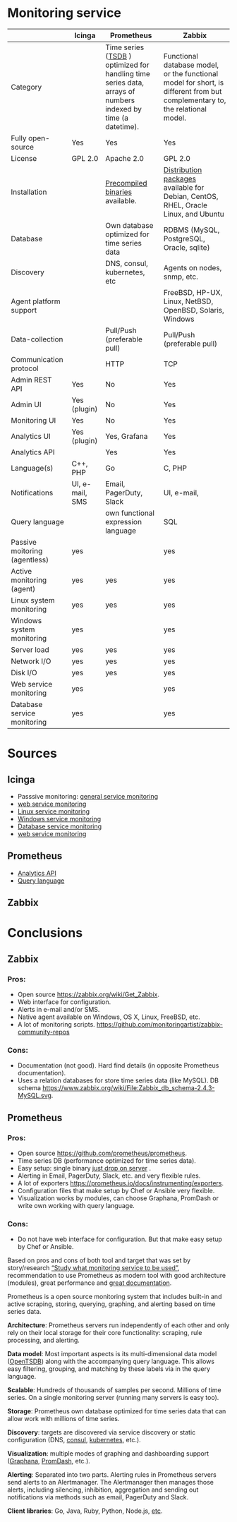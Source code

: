 # Monitoring service
|                               | Icinga          | Prometheus                                                                                                                                                         | Zabbix                                                                                                                      |
|-------------------------------|-----------------|--------------------------------------------------------------------------------------------------------------------------------------------------------------------|-----------------------------------------------------------------------------------------------------------------------------|
| Category                      |                 | Time series ([TSDB](https://en.wikipedia.org/wiki/Time_series_database) ) optimized for handling time series data, arrays of numbers indexed by time (a datetime). | Functional database model, or the functional model for short, is different from but complementary to, the relational model. |
| Fully open-source             | Yes             | Yes                                                                                                                                                                | Yes                                                                                                                         |
| License                       | GPL 2.0         | Apache 2.0                                                                                                                                                         | GPL 2.0                                                                                                                     |
| Installation                  |                 | [Precompiled binaries](https://prometheus.io/download/) available.                                                                                                 | [Distribution packages](http://www.zabbix.com/download) available for Debian, CentOS, RHEL, Oracle Linux, and Ubuntu        |
| Database                      |                 | Own database optimized for time series data                                                                                                                        | RDBMS (MySQL, PostgreSQL, Oracle, sqlite)                                                                                   |
| Discovery                     |                 | DNS, consul, kubernetes, etc                                                                                                                                       | Agents on nodes, snmp, etc.                                                                                                 |
| Agent platform support        |                 |                                                                                                                                                                    | FreeBSD, HP-UX, Linux, NetBSD, OpenBSD, Solaris, Windows                                                                    |
| Data-collection               |                 | Pull/Push (preferable pull)                                                                                                                                        | Pull/Push (preferable pull)                                                                                                 |
| Communication protocol        |                 | HTTP                                                                                                                                                               | TCP                                                                                                                         |
| Admin REST API                | Yes             | No                                                                                                                                                                 | Yes                                                                                                                         |
| Admin UI | Yes (plugin) | No  | Yes|
| Monitoring UI                 | Yes             | No                                                                                                                                                                 | Yes                                                                                                                         |
| Analytics UI                  | Yes (plugin)    | Yes, Grafana                                                                                                                                                       | Yes                                                                                                                         |
|  Analytics API                 |   | Yes | Yes |
| Language(s) | C++, PHP | Go | C, PHP |
| Notifications                 | UI, e-mail, SMS | Email, PagerDuty, Slack                                                                                                                                            | UI, e-mail,                                                                                                                 |
| Query language                |                 | own functional expression language                                                                                                                                 | SQL                                                                                                                         |
| Passive moitoring (agentless) | yes             |                                                                                                                                                                    | yes                                                                                                                         |
| Active monitoring (agent)     | yes             | yes                                                                                                                                                                | yes                                                                                                                         |
| Linux system monitoring       | yes             | yes                                                                                                                                                                | yes                                                                                                                         |
| Windows system monitoring     | yes             |                                                                                                                                                                    | yes                                                                                                                         |
| Server load                   | yes             | yes                                                                                                                                                                | yes                                                                                                                         |
| Network I/O                   | yes             | yes                                                                                                                                                                | yes                                                                                                                         |
| Disk I/O                      | yes             | yes                                                                                                                                                                | yes                                                                                                                         |
| Web service monitoring        | yes             |                                                                                                                                                                    | yes                                                                                                                         |
| Database service monitoring   | yes             |                                                                                                                                                                    | yes                                                                                                                         |                                                                                | 


# Sources
## Icinga
- Passsive monitoring: [general service monitoring](https://docs.icinga.com/icinga2/latest/doc/module/icinga2/toc#!/icinga2/latest/doc/module/icinga2/chapter/service-monitoring#service-monitoring-general)
- [web service monitoring](https://docs.icinga.com/icinga2/latest/doc/module/icinga2/toc#!/icinga2/latest/doc/module/icinga2/chapter/service-monitoring#service-monitoring-database)
- [Linux service monitoring](https://docs.icinga.com/icinga2/latest/doc/module/icinga2/toc#!/icinga2/latest/doc/module/icinga2/chapter/service-monitoring#service-monitoring-linux)
- [Windows service monitoring](https://docs.icinga.com/icinga2/latest/doc/module/icinga2/toc#!/icinga2/latest/doc/module/icinga2/chapter/service-monitoring#service-monitoring-windows)
- [Database service monitoring](https://docs.icinga.com/icinga2/latest/doc/module/icinga2/toc#!/icinga2/latest/doc/module/icinga2/chapter/service-monitoring#service-monitoring-database)
- [web service monitoring](https://docs.icinga.com/icinga2/latest/doc/module/icinga2/toc#!/icinga2/latest/doc/module/icinga2/chapter/service-monitoring#service-monitoring-web)

## Prometheus
- [Analytics API](https://prometheus.io/docs/querying/api/)
- [Query language](https://prometheus.io/docs/querying/basics/)

## Zabbix


# Conclusions
## Zabbix

### Pros:

* Open source https://zabbix.org/wiki/Get_Zabbix.
* Web interface for configuration.
* Alerts in e-mail and/or SMS.
* Native agent available on Windows, OS X, Linux, FreeBSD, etc.
* A lot of monitoring scripts. https://github.com/monitoringartist/zabbix-community-repos 

### Cons:

* Documentation (not good). Hard find details (in opposite Prometheus documentation).
* Uses a relation databases for store time series data (like MySQL). DB schema https://www.zabbix.org/wiki/File:Zabbix_db_schema-2.4.3-MySQL.svg.

## Prometheus

### Pros:

* Open source https://github.com/prometheus/prometheus.
* Time series DB (performance optimized for time series data).
* Easy setup: single binary [just drop on server](https://prometheus.io/docs/introduction/getting_started/#downloading-and-running-prometheus) .
* Alerting in Email, PagerDuty, Slack, etc. and very flexible rules.
* A lot of exporters https://prometheus.io/docs/instrumenting/exporters. 
* Configuration files that make setup by Chef or Ansible very flexible.
* Visualization works by modules, can choose Graphana, PromDash or write own working with query language. 

### Cons:

* Do not have web interface for configuration. But that make easy setup by Chef or Ansible.



Based on pros and cons of both tool and target that was set by story/research [“Study what monitoring service to be used”](https://github.com/apinf/platform/issues/966), recommendation to use Prometheus as modern tool with good architecture (modules), great performance and [great documentation](https://prometheus.io/docs/introduction/overview/).

Prometheus is a open source monitoring system that includes built-in and active scraping, storing, querying, graphing, and alerting based on time series data. 

**Architecture**: Prometheus servers run independently of each other and only rely on their local storage for their core functionality: scraping, rule processing, and alerting.

**Data model**: Most important aspects is its multi-dimensional data model ([OpenTSDB](http://opentsdb.net/)) along with the accompanying query language. This allows easy filtering, grouping, and matching by these labels via in the query language.

**Scalable**: Hundreds of thousands of samples per second. Millions of time series. On a single monitoring server (running many servers is easy too).

**Storage**: Prometheus own database optimized for time series data that can allow work with millions of time series.

**Discovery**: targets are discovered via service discovery or static configuration (DNS, [consul](https://www.consul.io/), [kubernetes](http://kubernetes.io/), etc.).

**Visualization**: multiple modes of graphing and dashboarding support ([Graphana](http://grafana.org/), [PromDash](https://github.com/prometheus/promdash), etc.).

**Alerting**: Separated into two parts. Alerting rules in Prometheus servers send alerts to an Alertmanager. The Alertmanager then manages those alerts, including silencing, inhibition, aggregation and sending out notifications via methods such as email, PagerDuty and Slack.

**Client libraries**: Go, Java, Ruby, Python, Node.js, [etc](https://prometheus.io/docs/instrumenting/clientlibs/).
